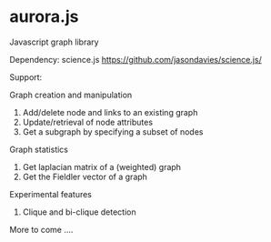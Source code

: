 aurora.js
=========

Javascript graph library

Dependency: science.js https://github.com/jasondavies/science.js/

Support:

Graph creation and manipulation

1. Add/delete node and links to an existing graph
2. Update/retrieval of node attributes
3. Get a subgraph by specifying a subset of nodes


Graph statistics

1. Get laplacian matrix of a (weighted) graph
2. Get the Fieldler vector of a graph


Experimental features

1. Clique and bi-clique detection


More to come ....

